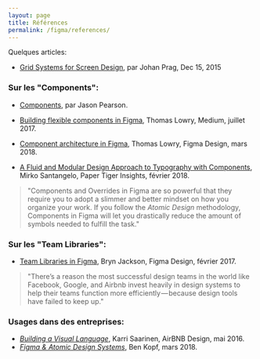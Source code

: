 ```yaml
---
layout: page
title: Références
permalink: /figma/references/
---
```


Quelques articles:

* [Grid Systems for Screen Design](https://blog.figma.com/grid-systems-for-screen-design-46d86ea9fd48), par Johan Prag, Dec 15, 2015

### Sur les "Components":

* [Components](https://help.figma.com/drawing/components), par Jason Pearson.

* [Building flexible components in Figma](https://medium.com/@nspace/building-flexible-components-in-figma-41113aa69493), Thomas Lowry, Medium, juillet 2017.
* [Component architecture in Figma](https://blog.figma.com/component-architecture-in-figma-f16ae9cc4481), Thomas Lowry, Figma Design, mars 2018.

* [A Fluid and Modular Design Approach to Typography with Components](https://insights.papertiger.com/figma-a-fluid-and-modular-design-approach-to-typography-with-components-a9feef8e84a6), Mirko Santangelo, Paper Tiger Insights, février 2018.

> "Components and Overrides in Figma are so powerful that they require you to adopt a slimmer and better mindset on how you organize your work. If you follow the *Atomic Design* methodology, Components in Figma will let you drastically reduce the amount of symbols needed to fulfill the task."

### Sur les "Team Libraries":

* [Team Libraries in Figma](https://blog.figma.com/team-libraries-in-figma-409fa5e20f7), Bryn Jackson, Figma Design, février 2017.

> "There’s a reason the most successful design teams in the world like Facebook, Google, and Airbnb invest heavily in design systems to help their teams function more efficiently — because design tools have failed to keep up."

### Usages dans des entreprises:

- *[Building a Visual Language](https://airbnb.design/building-a-visual-language/)*, Karri Saarinen, AirBNB Design, mai 2016.
- *[Figma & Atomic Design Systems](https://medium.com/@benkopf20/figma-atomic-design-systems-324a903b1215)*, Ben Kopf, mars 2018.